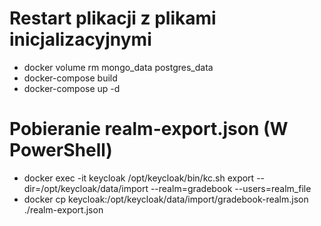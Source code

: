 # Restart plikacji z plikami inicjalizacyjnymi
- docker volume rm mongo_data postgres_data
- docker-compose build
- docker-compose up -d

# Pobieranie realm-export.json (W PowerShell)
- docker exec -it keycloak /opt/keycloak/bin/kc.sh export --dir=/opt/keycloak/data/import --realm=gradebook --users=realm_file
- docker cp keycloak:/opt/keycloak/data/import/gradebook-realm.json ./realm-export.json